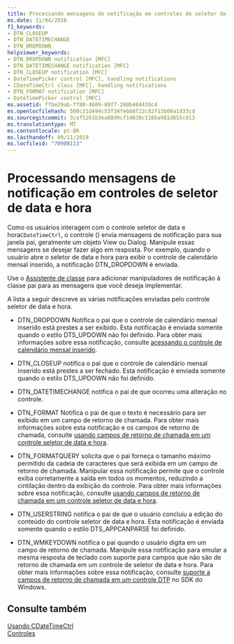 ```yaml
---
title: Processando mensagens de notificação em controles de seletor de data e hora
ms.date: 11/04/2016
f1_keywords:
- DTN_CLOSEUP
- DTN_DATETIMECHANGE
- DTN_DROPDOWN
helpviewer_keywords:
- DTN_DROPDOWN notification [MFC]
- DTN_DATETIMECHANGE notification [MFC]
- DTN_CLOSEUP notification [MFC]
- DateTimePicker control [MFC], handling notifications
- CDateTimeCtrl class [MFC], handling notifications
- DTN_FORMAT notification [MFC]
- DateTimePicker control [MFC]
ms.assetid: ffbe29ab-ff80-4609-89f7-260b404439c4
ms.openlocfilehash: 500c31d494c53f34febb0f22c82f13b08a1d33cd
ms.sourcegitcommit: 3caf5261b3ea80d9cf14038c116ba981d655cd13
ms.translationtype: MT
ms.contentlocale: pt-BR
ms.lasthandoff: 09/11/2019
ms.locfileid: "70908113"
---
```

# <a name="processing-notification-messages-in-date-and-time-picker-controls"></a>Processando mensagens de notificação em controles de seletor de data e hora

Como os usuários interagem com o controle seletor de data e hora`CDateTimeCtrl`, o controle () envia mensagens de notificação para sua janela pai, geralmente um objeto View ou Dialog. Manipule essas mensagens se desejar fazer algo em resposta. Por exemplo, quando o usuário abre o seletor de data e hora para exibir o controle de calendário mensal inserido, a notificação DTN_DROPDOWN é enviada.

Use o [Assistente de classe](reference/mfc-class-wizard.md) para adicionar manipuladores de notificação à classe pai para as mensagens que você deseja implementar.

A lista a seguir descreve as várias notificações enviadas pelo controle seletor de data e hora.

- DTN_DROPDOWN Notifica o pai que o controle de calendário mensal inserido está prestes a ser exibido. Esta notificação é enviada somente quando o estilo DTS_UPDOWN não foi definido. Para obter mais informações sobre essa notificação, consulte [acessando o controle de calendário mensal inserido](../mfc/accessing-the-embedded-month-calendar-control.md).

- DTN_CLOSEUP notifica o pai que o controle de calendário mensal inserido está prestes a ser fechado. Esta notificação é enviada somente quando o estilo DTS_UPDOWN não foi definido.

- DTN_DATETIMECHANGE notifica o pai de que ocorreu uma alteração no controle.

- DTN_FORMAT Notifica o pai de que o texto é necessário para ser exibido em um campo de retorno de chamada. Para obter mais informações sobre esta notificação e os campos de retorno de chamada, consulte [usando campos de retorno de chamada em um controle seletor de data e hora](../mfc/using-callback-fields-in-a-date-and-time-picker-control.md).

- DTN_FORMATQUERY solicita que o pai forneça o tamanho máximo permitido da cadeia de caracteres que será exibida em um campo de retorno de chamada. Manipular essa notificação permite que o controle exiba corretamente a saída em todos os momentos, reduzindo a cintilação dentro da exibição do controle. Para obter mais informações sobre essa notificação, consulte [usando campos de retorno de chamada em um controle seletor de data e hora](../mfc/using-callback-fields-in-a-date-and-time-picker-control.md).

- DTN_USERSTRING notifica o pai de que o usuário concluiu a edição do conteúdo do controle seletor de data e hora. Esta notificação é enviada somente quando o estilo DTS_APPCANPARSE foi definido.

- DTN_WMKEYDOWN notifica o pai quando o usuário digita em um campo de retorno de chamada. Manipule essa notificação para emular a mesma resposta de teclado com suporte para campos que não são de retorno de chamada em um controle de seletor de data e hora. Para obter mais informações sobre essa notificação, consulte [suporte a campos de retorno de chamada em um controle DTP](/windows/win32/Controls/date-and-time-picker-controls) no SDK do Windows.

## <a name="see-also"></a>Consulte também

[Usando CDateTimeCtrl](../mfc/using-cdatetimectrl.md)<br/>
[Controles](../mfc/controls-mfc.md)
